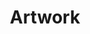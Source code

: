 ---
title: Artwork
layout: default
description: eu aenean sed diam urna tempor pulvinar vivamus.
type: parent
order: 3
---